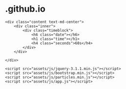 # .github.io
<!DOCTYPE html>
<html lang="en">
<head>
    <meta charset="utf-8">
    <meta http-equiv="X-UA-Compatible" content="IE=edge">
    <meta name="viewport" content="width=device-width, initial-scale=1, shrink-to-fit=no">
    <meta name="description" content="">
    <meta name="author" content="">
    <title>Foxtrot Studios</title>
    <link href="assets/css/bootstrap.min.css" rel="stylesheet">
    <link href="assets/css/stylesheet.css" rel="stylesheet">
</head>
<body>
    <div id="particles-js"></div>

    <div class="content text-md-center">
        <div class="inner">
            <div class="timeblock">
                <h6 class="date"></h6>
                <h1 class="time"></h1>
                <h4 class="seconds">60s</h4>
            </div>
        </div>

    </div>

    <script src="assets/js/jquery-3.1.1.min.js"></script>
    <script src="assets/js/bootstrap.min.js"></script>
    <script src="assets/js/particles.min.js"></script>
    <script src="assets/js/app.js"></script>
</body>
